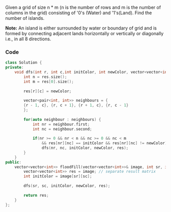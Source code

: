 Given a grid of size n * m (n is the number of rows and m is the number of columns in the grid) consisting of '0's (Water) and '1's(Land). Find the number of islands.  
  
**Note:** An island is either surrounded by water or boundary of grid and is formed by connecting adjacent lands horizontally or vertically or diagonally i.e., in all 8 directions.
### Code
```cpp
class Solution {
private: 
    void dfs(int r, int c,int initColor, int newColor, vector<vector<int>>& res) {
        int n = res.size();
        int m = res[0].size();
        
        res[r][c] = newColor;
        
        vector<pair<int, int>> neighbours = {
        {r - 1, c}, {r, c + 1}, {r + 1, c}, {r, c - 1}
        };
        
        for(auto neighbour : neighbours) {
            int nr = neighbour.first;
            int nc = neighbour.second;
            
            if(nr >= 0 && nr < n && nc >= 0 && nc < m
                && res[nr][nc] == initColor && res[nr][nc] != newColor)
                dfs(nr, nc, initColor, newColor, res);
        }
    }
public:
    vector<vector<int>> floodFill(vector<vector<int>>& image, int sr, int sc, int newColor) {
        vector<vector<int>> res = image; // separate result matrix
        int initColor = image[sr][sc];
        
        dfs(sr, sc, initColor, newColor, res);
        
        return res;
    }
};
```